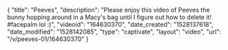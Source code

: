 {
    "title": "Peeves",
    "description": "Please enjoy this video of Peeves the bunny hopping around in a Macy's bag until I figure out how to delete it!  #facepalm lol :)",
    "videoid": "164630370",
    "date_created": "1528137618",
    "date_modified": "1528142085",
    "type": "captivate",
    "layout": "video",
    "url": "\/v\/peeves-01\/164630370"
}